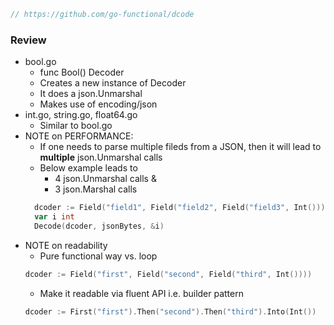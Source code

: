 ```go
// https://github.com/go-functional/dcode
```

### Review
- bool.go
  - func Bool() Decoder
  - Creates a new instance of Decoder
  - It does a json.Unmarshal
  - Makes use of encoding/json
- int.go, string.go, float64.go
  - Similar to bool.go
- NOTE on PERFORMANCE:
  - If one needs to parse multiple fileds from a JSON, then it will lead to **multiple** json.Unmarshal calls
  - Below example leads to
    - 4 json.Unmarshal calls & 
    - 3 json.Marshal calls
  ```go
    dcoder := Field("field1", Field("field2", Field("field3", Int())))
    var i int
    Decode(dcoder, jsonBytes, &i)
  ```
- NOTE on readability
  - Pure functional way vs. loop
  ```go
  dcoder := Field("first", Field("second", Field("third", Int())))
  ```
  - Make it readable via fluent API i.e. builder pattern
  ```go
  dcoder := First("first").Then("second").Then("third").Into(Int())
  ```
